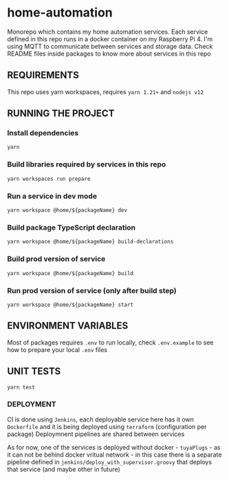 # home-automation

Monorepo which contains my home automation services. Each service defined in this repo runs in a docker container on my Raspberry Pi 4. I'm using MQTT to communicate between services and storage data. Check README files inside packages to know more about services in this repo

## REQUIREMENTS

This repo uses yarn workspaces, requires `yarn 1.21+` and `nodejs v12`

## RUNNING THE PROJECT

### Install dependencies

```
yarn
```

### Build libraries required by services in this repo

```
yarn workspaces run prepare
```

### Run a service in dev mode

```
yarn workspace @home/${packageName} dev
```

### Build package TypeScript declaration

```
yarn workspace @home/${packageName} build-declarations
```

### Build prod version of service

```
yarn workspace @home/${packageName} build
```

### Run prod version of service (only after build step)

```
yarn workspace @home/${packageName} start
```

## ENVIRONMENT VARIABLES

Most of packages requires `.env` to run locally, check `.env.example` to see how to prepare your local `.env` files

## UNIT TESTS

```
yarn test
```

### DEPLOYMENT

CI is done using `Jenkins`, each deployable service here has it own `Dockerfile` and it is being deployed using `terraform` (configuration per package)
Deploymnent pipelines are shared between services

As for now, one of the services is deployed without docker - `tuyaPlugs` - as it can not be behind docker vritual network - in this case there is a separate pipeline defined in `jenkins/deploy_with_supervisor.groovy` that deploys that service (and maybe other in future)
